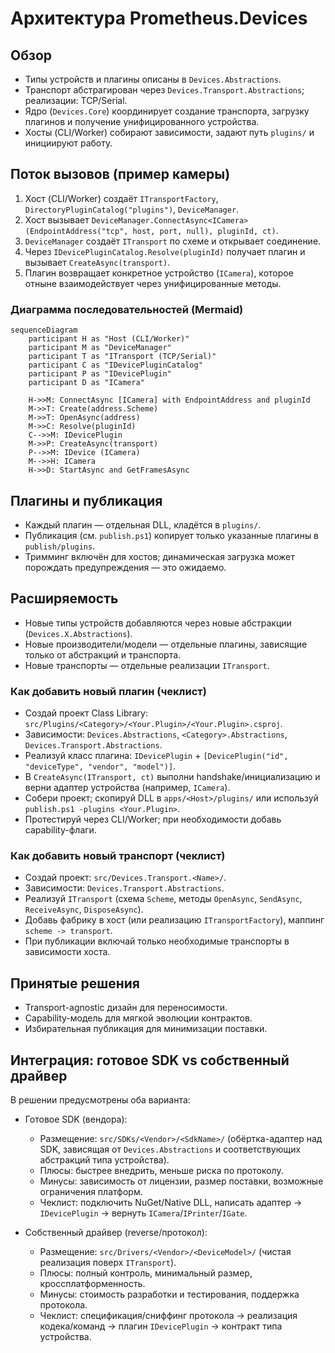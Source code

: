 # Архитектура Prometheus.Devices

## Обзор
- Типы устройств и плагины описаны в `Devices.Abstractions`.
- Транспорт абстрагирован через `Devices.Transport.Abstractions`; реализации: TCP/Serial.
- Ядро (`Devices.Core`) координирует создание транспорта, загрузку плагинов и получение унифицированного устройства.
- Хосты (CLI/Worker) собирают зависимости, задают путь `plugins/` и инициируют работу.

## Поток вызовов (пример камеры)
1. Хост (CLI/Worker) создаёт `ITransportFactory`, `DirectoryPluginCatalog("plugins")`, `DeviceManager`.
2. Хост вызывает `DeviceManager.ConnectAsync<ICamera>(EndpointAddress("tcp", host, port, null), pluginId, ct)`.
3. `DeviceManager` создаёт `ITransport` по схеме и открывает соединение.
4. Через `IDevicePluginCatalog.Resolve(pluginId)` получает плагин и вызывает `CreateAsync(transport)`.
5. Плагин возвращает конкретное устройство (`ICamera`), которое отныне взаимодействует через унифицированные методы.

### Диаграмма последовательностей (Mermaid)
```mermaid
sequenceDiagram
    participant H as "Host (CLI/Worker)"
    participant M as "DeviceManager"
    participant T as "ITransport (TCP/Serial)"
    participant C as "IDevicePluginCatalog"
    participant P as "IDevicePlugin"
    participant D as "ICamera"

    H->>M: ConnectAsync [ICamera] with EndpointAddress and pluginId
    M->>T: Create(address.Scheme)
    M->>T: OpenAsync(address)
    M->>C: Resolve(pluginId)
    C-->>M: IDevicePlugin
    M->>P: CreateAsync(transport)
    P-->>M: IDevice (ICamera)
    M-->>H: ICamera
    H->>D: StartAsync and GetFramesAsync
```

## Плагины и публикация
- Каждый плагин — отдельная DLL, кладётся в `plugins/`.
- Публикация (см. `publish.ps1`) копирует только указанные плагины в `publish/plugins`.
- Тримминг включён для хостов; динамическая загрузка может порождать предупреждения — это ожидаемо.

## Расширяемость
- Новые типы устройств добавляются через новые абстракции (`Devices.X.Abstractions`).
- Новые производители/модели — отдельные плагины, зависящие только от абстракций и транспорта.
- Новые транспорты — отдельные реализации `ITransport`.

### Как добавить новый плагин (чеклист)
- Создай проект Class Library: `src/Plugins/<Category>/<Your.Plugin>/<Your.Plugin>.csproj`.
- Зависимости: `Devices.Abstractions`, `<Category>.Abstractions`, `Devices.Transport.Abstractions`.
- Реализуй класс плагина: `IDevicePlugin` + `[DevicePlugin("id", "deviceType", "vendor", "model")]`.
- В `CreateAsync(ITransport, ct)` выполни handshake/инициализацию и верни адаптер устройства (например, `ICamera`).
- Собери проект; скопируй DLL в `apps/<Host>/plugins/` или используй `publish.ps1 -plugins <Your.Plugin>`.
- Протестируй через CLI/Worker; при необходимости добавь capability-флаги.

### Как добавить новый транспорт (чеклист)
- Создай проект: `src/Devices.Transport.<Name>/`.
- Зависимости: `Devices.Transport.Abstractions`.
- Реализуй `ITransport` (схема `Scheme`, методы `OpenAsync`, `SendAsync`, `ReceiveAsync`, `DisposeAsync`).
- Добавь фабрику в хост (или реализацию `ITransportFactory`), маппинг `scheme -> transport`.
- При публикации включай только необходимые транспорты в зависимости хоста.

## Принятые решения
- Transport-agnostic дизайн для переносимости.
- Capability-модель для мягкой эволюции контрактов.
- Избирательная публикация для минимизации поставки.

## Интеграция: готовое SDK vs собственный драйвер
В решении предусмотрены оба варианта:

- Готовое SDK (вендора):
  - Размещение: `src/SDKs/<Vendor>/<SdkName>/` (обёртка-адаптер над SDK, зависящая от `Devices.Abstractions` и соответствующих абстракций типа устройства).
  - Плюсы: быстрее внедрить, меньше риска по протоколу.
  - Минусы: зависимость от лицензии, размер поставки, возможные ограничения платформ.
  - Чеклист: подключить NuGet/Native DLL, написать адаптер → `IDevicePlugin` → вернуть `ICamera`/`IPrinter`/`IGate`.

- Собственный драйвер (reverse/протокол):
  - Размещение: `src/Drivers/<Vendor>/<DeviceModel>/` (чистая реализация поверх `ITransport`).
  - Плюсы: полный контроль, минимальный размер, кроссплатформенность.
  - Минусы: стоимость разработки и тестирования, поддержка протокола.
  - Чеклист: спецификация/сниффинг протокола → реализация кодека/команд → плагин `IDevicePlugin` → контракт типа устройства.
